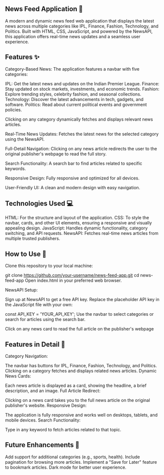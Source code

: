 ## News Feed Application 📰
A modern and dynamic news feed web application that displays the latest news across multiple categories like IPL, Finance, Fashion, Technology, and Politics. Built with HTML, CSS, JavaScript, and powered by the NewsAPI, this application offers real-time news updates and a seamless user experience.

## Features ✨
Category-Based News: The application features a navbar with five categories:

IPL: Get the latest news and updates on the Indian Premier League.
Finance: Stay updated on stock markets, investments, and economic trends.
Fashion: Explore trending styles, celebrity fashion, and seasonal collections.
Technology: Discover the latest advancements in tech, gadgets, and software.
Politics: Read about current political events and government policies.

Clicking on any category dynamically fetches and displays relevant news articles.

Real-Time News Updates: Fetches the latest news for the selected category using the NewsAPI.

Full-Detail Navigation: Clicking on any news article redirects the user to the original publisher's webpage to read the full story.

Search Functionality: A search bar to find articles related to specific keywords.

Responsive Design: Fully responsive and optimized for all devices.

User-Friendly UI: A clean and modern design with easy navigation.

## Technologies Used 💻
HTML: For the structure and layout of the application.
CSS: To style the navbar, cards, and other UI elements, ensuring a responsive and visually appealing design.
JavaScript: Handles dynamic functionality, category switching, and API requests.
NewsAPI: Fetches real-time news articles from multiple trusted publishers.

## How to Use 🚀
Clone this repository to your local machine:

git clone https://github.com/your-username/news-feed-app.git
cd news-feed-app
Open index.html in your preferred web browser.

NewsAPI Setup:

Sign up at NewsAPI to get a free API key.
Replace the placeholder API key in the JavaScript file with your own:

const API_KEY = 'YOUR_API_KEY';
Use the navbar to select categories or search for articles using the search bar.

Click on any news card to read the full article on the publisher's webpage

## Features in Detail 🧩
Category Navigation:

The navbar has buttons for IPL, Finance, Fashion, Technology, and Politics. Clicking on a category fetches and displays related news articles.
Dynamic News Cards:

Each news article is displayed as a card, showing the headline, a brief description, and an image.
Full Article Redirect:

Clicking on a news card takes you to the full news article on the original publisher's website.
Responsive Design:

The application is fully responsive and works well on desktops, tablets, and mobile devices.
Search Functionality:

Type in any keyword to fetch articles related to that topic.


## Future Enhancements 🔧
Add support for additional categories (e.g., sports, health).
Include pagination for browsing more articles.
Implement a "Save for Later" feature to bookmark articles.
Dark mode for better user experience.
